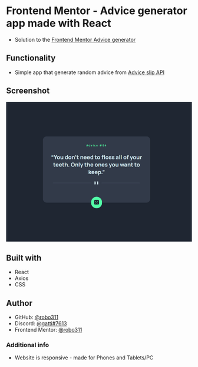 # Frontend Mentor - Advice generator app made with React
- Solution to the [Frontend Mentor Advice generator](https://www.frontendmentor.io/challenges/advice-generator-app-QdUG-13db/hub/advice-generator-app-wY-SNqCa2G)

## Functionality
- Simple app that generate random advice from [Advice slip API](https://api.adviceslip.com)

## Screenshot
![screenshot of the app](https://github.com/robo311/advice-generator-website-built-with-react/blob/master/screenshot.png)


## Built with
- React
- Axios
- CSS

## Author
- GitHub: [@robo311](https://github.com/robo311)
- Discord: [@gatti#7613](https://discord.com)
- Frontend Mentor: [@robo311](https://www.frontendmentor.io/profile/robo311)

### Additional info
- Website is responsive - made for Phones and Tablets/PC
